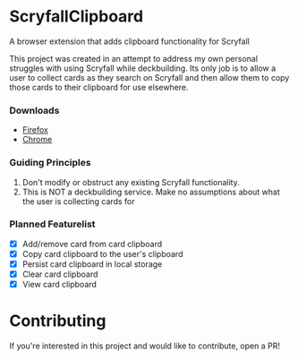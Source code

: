 # ScryfallClipboard

A browser extension that adds clipboard functionality for Scryfall

This project was created in an attempt to address my own personal struggles with using Scryfall while deckbuilding. Its only job is to allow a user to collect cards as they search on Scryfall and then allow them to copy those cards to their clipboard for use elsewhere.

### Downloads
- [Firefox](https://addons.mozilla.org/en-US/firefox/addon/scryfall-clipboard/)
- [Chrome](https://chrome.google.com/webstore/detail/card-clip/npglimimpnllddjddphoagcngmiipkkc?hl=en)

### Guiding Principles

1. Don't modify or obstruct any existing Scryfall functionality.
2. This is NOT a deckbuilding service. Make no assumptions about what the user is collecting cards for

### Planned Featurelist

- [x] Add/remove card from card clipboard
- [x] Copy card clipboard to the user's clipboard
- [x] Persist card clipboard in local storage
- [x] Clear card clipboard
- [x] View card clipboard

# Contributing

If you're interested in this project and would like to contribute, open a PR!
